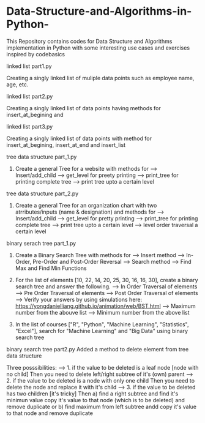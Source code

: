 # Data-Structure-and-Algorithms-in-Python-
This Repository contains codes for Data Structure and Algorithms implementation in Python with some interesting use cases and exercises inspired by codebasics 

linked list part1.py 

Creating a singly linked list of muliple data points such as employee name, age, etc.

linked list part2.py

Creating a singly linked list of data points having methods for insert_at_begining and 

linked list part3.py

Creating a singly linked list of data points with method for insert_at_begining, insert_at_end and insert_list


tree data structure part_1.py

1. Create a general Tree for a website with methods for
	--> Insert/add_child
	--> get_level for preety printing
	--> print_tree for printing complete tree
	--> print tree upto a certain level


tree data structure part_2.py

1. Create a general Tree for an organization chart with two atrributes/inputs (name & designation) and methods for
	--> Insert/add_child
	--> get_level for pretty printing
	--> print_tree for printing complete tree
	--> print tree upto a certain level
	--> level order traversal a certain level
	
	
binary serach tree part_1.py

1. Create a Binary Search Tree with methods for
	--> Insert method
	--> In-Order, Pre-Order and Post-Order Reversal
	--> Search method
	--> Find Max and Find Min Functions

2. For the list of elements [10, 22, 14, 20, 25, 30, 16, 16, 30], create a binary search tree and answer the following.
	--> In Order Traversal of elements
	--> Pre Order Traversal of elements
	--> Post Order Traversal of elements
	--> Verify your answers by using simulations here: https://yongdanielliang.github.io/animation/web/BST.html
	--> Maximum number from the abouve list
	--> Minimum number from the above list

3. In the list of courses ["R", "Python", "Machine Learning", "Statistics", "Excel"], search for "Machine Learning" and "Big Data" using binary search tree

binary search tree part2.py
Added a method to delete element from tree data structure

 Three posssibilities:
	--> 1. if the value to be deleted is a leaf node [node with no child]
		Then you need to delete left/right subtree of it's (own) parent
	--> 2. if the value to be deleted is a node with only one child
		Then you need to delete the node and replace it with it's child
	--> 3. if the value to be deleted has two children [it's tricky]
		Then 
		   a) find a right subtree and find it's minimun value
		     copy it's value to that node (which is to be deleted) and remove duplicate
or
		   b) find maximum from left subtree andd copy it's value to that node and remove duplicate






